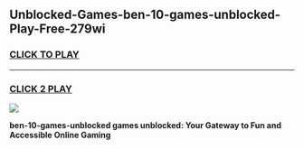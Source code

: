 
## Unblocked-Games-ben-10-games-unblocked-Play-Free-279wi
<h3>
<a href="https://premium76.site?title=ben-10-games-unblocked&ref=20M">CLICK TO PLAY</a></h3>
<hr>

<h3>
<a href="https://premium76.site?title=ben-10-games-unblocked&ref=20M">CLICK 2 PLAY</a>
  
</h3>

<a href="https://premium76.site?title=ben-10-games-unblocked&ref=19M"><img src="https://clearcache.store/games.png"></a>


**ben-10-games-unblocked games unblocked: Your Gateway to Fun and Accessible Online Gaming**

